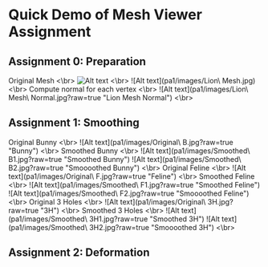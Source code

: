# Quick Demo of Mesh Viewer Assignment

## Assignment 0: Preparation
Original Mesh <\br>
![Alt text](pa1/images/Lion.jpg?raw=true "Lion") <\br>
![Alt text](pa1/images/Lion\ Mesh.jpg) <\br>
Compute normal for each vertex <\br>
![Alt text](pa1/images/Lion\ Mesh\ Normal.jpg?raw=true "Lion Mesh Normal") <\br>


## Assignment 1: Smoothing
Original Bunny <\br>
![Alt text](pa1/images/Original\ B.jpg?raw=true "Bunny") <\br>
Smoothed Bunny <\br>
![Alt text](pa1/images/Smoothed\ B1.jpg?raw=true "Smoothed Bunny")
![Alt text](pa1/images/Smoothed\ B2.jpg?raw=true "Smoooothed Bunny") <\br>
Original Feline <\br>
![Alt text](pa1/images/Original\ F.jpg?raw=true "Feline") <\br>
Smoothed Feline <\br>
![Alt text](pa1/images/Smoothed\ F1.jpg?raw=true "Smoothed Feline")
![Alt text](pa1/images/Smoothed\ F2.jpg?raw=true "Smoooothed Feline") <\br>
Original 3 Holes <\br>
![Alt text](pa1/images/Original\ 3H.jpg?raw=true "3H") <\br>
Smoothed 3 Holes <\br>
![Alt text](pa1/images/Smoothed\ 3H1.jpg?raw=true "Smoothed 3H")
![Alt text](pa1/images/Smoothed\ 3H2.jpg?raw=true "Smoooothed 3H") <\br>


## Assignment 2: Deformation
